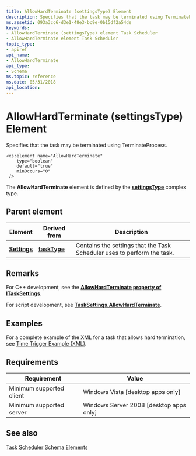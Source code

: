 ```yaml
---
title: AllowHardTerminate (settingsType) Element
description: Specifies that the task may be terminated using TerminateProcess.
ms.assetid: 093a3cc6-d3e1-48e3-bc9e-0b15df2a54de
keywords:
- AllowHardTerminate (settingsType) element Task Scheduler
- AllowHardTerminate element Task Scheduler
topic_type:
- apiref
api_name:
- AllowHardTerminate
api_type:
- Schema
ms.topic: reference
ms.date: 05/31/2018
api_location: 
---
```


# AllowHardTerminate (settingsType) Element

Specifies that the task may be terminated using TerminateProcess.

``` syntax
<xs:element name="AllowHardTerminate"
    type="boolean"
    default="true"
    minOccurs="0"
 />
```

The **AllowHardTerminate** element is defined by the [**settingsType**](taskschedulerschema-settingstype-complextype.md) complex type.

## Parent element



| Element                                                           | Derived from                                                 | Description                                                                        |
|-------------------------------------------------------------------|--------------------------------------------------------------|------------------------------------------------------------------------------------|
| [**Settings**](taskschedulerschema-settings-tasktype-element.md) | [**taskType**](taskschedulerschema-tasktype-complextype.md) | Contains the settings that the Task Scheduler uses to perform the task.<br/> |



## Remarks

For C++ development, see the [**AllowHardTerminate property of ITaskSettings**](/windows/desktop/api/taskschd/nf-taskschd-itasksettings-get_allowhardterminate).

For script development, see [**TaskSettings.AllowHardTerminate**](tasksettings-allowhardterminate.md).

## Examples

For a complete example of the XML for a task that allows hard termination, see [Time Trigger Example (XML)](time-trigger-example--xml-.md).

## Requirements



| Requirement | Value |
|-------------------------------------|------------------------------------------------------|
| Minimum supported client<br/> | Windows Vista \[desktop apps only\]<br/>       |
| Minimum supported server<br/> | Windows Server 2008 \[desktop apps only\]<br/> |



## See also

<dl> <dt>

[Task Scheduler Schema Elements](task-scheduler-schema-elements.md)
</dt> </dl>

 

 





